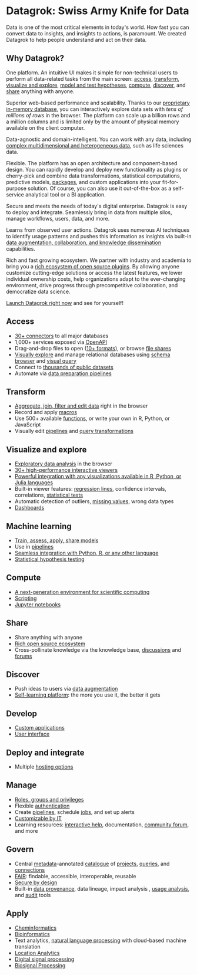 <!-- TITLE: Datagrok -->
<!-- SUBTITLE: -->

# Datagrok: Swiss Army Knife for Data

Data is one of the most critical elements in today's world. How fast you can convert data to insights, and insights to actions, is paramount. We created Datagrok to help people understand and act on their data.

## Why Datagrok?

One platform. An intuitive UI makes it simple for non-technical users to perform all data-related tasks from the main screen: [access](#access), [transform](#transform), [visualize and explore](#visualize-and-explore), [model and test hypotheses](#machine-learning), [compute](#compute), [discover](#discover), and [share](#share) anything with anyone.

Superior web-based performance and scalability. Thanks to our [proprietary in-memory database](develop/advanced/performance.md##in-memory-database), you can interactively explore data sets with _tens of millions of rows_ in the browser. The platform can scale up a billion rows and a million columns and is limited only by the amount of physical memory available on the client computer.

Data-agnostic and domain-intelligent. You can work with any data, including [complex multidimensional and heterogeneous data](#apply), such as life sciences data.

Flexible. The platform has an open architecture and component-based design. You can rapidly develop and deploy new functionality as plugins or cherry-pick and combine data transformations, statistical computations, predictive models, [packages](https://github.com/datagrok-ai/public/tree/master/packages), and custom applications into your fit-for-purpose solution. <!--todo create a wiki page describing fit-for-purpose solution capability-->Of course, you can also use it out-of-the-box as a self-service analytical tool or a BI application.

Secure and meets the needs of today's digital enterprise. Datagrok is easy to deploy and integrate. Seamlessly bring in data from multiple silos, manage workflows, users, data, and more.

Learns from observed user actions. Datagrok uses numerous AI techniques to identify usage patterns and pushes this information as insights via built-in [data augmentation, collaboration, and knowledge dissemination](#discover) capabilities.

Rich and fast growing ecosystem. We partner with industry and academia<!--link to the partnerships section on our website, when ready--> to bring you a [rich ecosystem of open source plugins](https://github.com/datagrok-ai/public/tree/master/packages). By allowing anyone customize cutting-edge solutions or access the latest features, we lower individual ownership costs, help organizations adapt to the ever-changing environment, drive progress through precompetitive collaboration, and democratize data science.

[Launch Datagrok right now](https://public.datagrok.ai/) and see for yourself!

## Access

* [30+ connectors](access/data-connection.md) to all major databases
* 1,000+ services exposed via [OpenAPI](access/open-api.md)
* Drag-and-drop files to open ([10+ formats](access/importing-data.md)), or
  browse [file shares](https://public.datagrok.ai/files)
* [Visually explore](access/db-exploration.md) and manage relational databases
  using [schema browser](access/db-exploration.md#schema-browser)
  and [visual query](access/db-visual-query.md)
* Connect to [thousands of public datasets](access/public-datasets.md)
* Automate via [data preparation pipelines](access/data-pipeline.md)

## Transform

* [Aggregate, join, filter and edit data](transform/data-wrangling.md) right in the browser
* Record and apply [macros](overview/navigation.md#recording-macros)
* Use 500+ available [functions](overview/functions/function.md), or write your own in R, Python, or JavaScript
* Visually edit [pipelines](transform/job-editor.md)
  and [query transformations](transform/recipe-editor.md)

## Visualize and explore

* [Exploratory data analysis](explore/exploratory-data-analysis.md) in the browser
* [30+ high-performance interactive viewers](visualize/viewers.md)
* [Powerful integration with any visualizations available in R, Python, or Julia languages](visualize/viewers/scripting-viewer.md)
* Built-in viewer features: [regression lines](visualize/viewers/scatter-plot.md), confidence intervals,
  correlations, [statistical tests](learn/data-science.md)
* Automatic detection of outliers, [missing values](transform/missing-values-imputation.md), wrong data types
* [Dashboards](/visualize/dashboard.md)

## Machine learning

* [Train, assess, apply, share models](learn/predictive-modeling.md)
* Use in [pipelines](transform/job-editor.md)
* [Seamless integration with Python, R, or any other language](compute/scripting.md)
* [Statistical hypothesis testing](learn/data-science.md)

## Compute

* [A next-generation environment for scientific computing](compute/compute.md)
* [Scripting](compute/scripting.md)
* [Jupyter notebooks](compute/jupyter-notebook.md)

## Share

* Share anything with anyone
* [Rich open source ecosystem](https://github.com/datagrok-ai/public/tree/master/packages)
* Cross-pollinate knowledge via the knowledge base, [discussions](collaborate/chat.md)
  and [forums](collaborate/forum.md)

## Discover

* Push ideas to users via [data augmentation](discover/data-augmentation.md)
* [Self-learning platform](learn/self-learning-platform.md): the more you use it, the better it gets

## Develop

* [Custom applications](develop/how-to/build-an-app.md)
* [User interface](develop/ui.md)

## Deploy and integrate

* Multiple [hosting options](develop/admin/hosting-options.md)

## Manage

* [Roles, groups and privileges](govern/security.md)
* Flexible [authentication](govern/authentication.md)
* Create [pipelines](transform/job-editor.md), schedule [jobs](access/data-job.md), and set up alerts
* [Customizable by IT](develop/admin/it-customizations.md)
* Learning resources: [interactive help](overview/navigation.md#help), documentation<!--todo: add a link-->, [community forum](https://community.datagrok.ai/), and more

## Govern

* Central [metadata](discover/metadata.md)-annotated [catalogue](https://public.datagrok.ai/)
  of [projects](https://public.datagrok.ai/projects), [queries](https://public.datagrok.ai/queries),
  and [connections](https://public.datagrok.ai/connect)
* [FAIR](discover/fair.md): findable, accessible, interoperable, reusable
* [Secure by design](govern/security.md)
* Built-in [data provenance](govern/data-provenance.md), data lineage, impact analysis
  , [usage analysis](govern/usage-analysis.md), and [audit](govern/audit.md) tools

## Apply

* [Cheminformatics](domains/chem/cheminformatics.md)
* [Bioinformatics](domains/bio/peptides.md)
* Text analytics, [natural language processing](https://github.com/datagrok-ai/public/tree/master/packages/NLP)
  with cloud-based machine translation
* [Location Analytics](https://github.com/datagrok-ai/public/tree/master/packages/Leaflet)
* [Digital signal processing](https://github.com/datagrok-ai/public/tree/master/packages/DSP)
* [Biosignal Processing](https://github.com/datagrok-ai/public/tree/master/packages/BioSignals)
